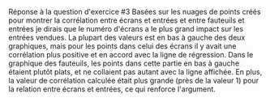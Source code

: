 
Réponse à la question d'exercice #3
Basées sur les nuages de points créés pour montrer la corrélation entre écrans et entrées et entre fauteuils et entrées je dirais que le numéro d'écrans a le plus grand impact sur les entrées vendues. La plupart des valeurs est en bas à gauche des deux graphiques, mais pour les points dans celui des écrans il y avait une corrélation plus positive et en accord avec la ligne de régression. Dans le graphique des fauteuils, les points dans cette partie en bas à gauche étaient plutôt plats, et ne collaient pas autant avec la ligne affichée. En plus, la valeur de corrélation calculée était plus grande (près de la valeur 1) pour la relation entre écrans et entrées, ce qui renforce l'argument.